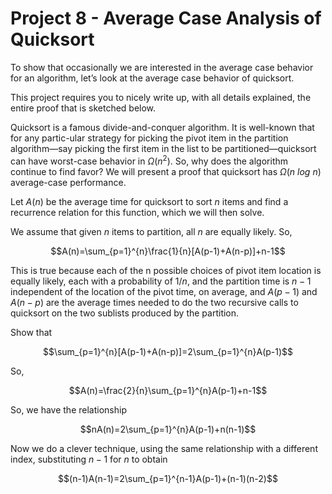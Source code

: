 # Project 8 - Average Case Analysis of Quicksort  

To show that occasionally we are interested in the average case behavior for an algorithm, let’s look at the average case behavior of quicksort.  

This project requires you to nicely write up, with all details explained, the entire proof that is sketched below.  

Quicksort is a famous divide-and-conquer algorithm. It is well-known that for any partic-ular strategy for picking the pivot item in the partition algorithm—say picking the first item in the list to be partitioned—quicksort can have worst-case behavior in $\Omega(n^{2})$. So, why does the algorithm continue to find favor? We will present a proof that quicksort has $\Omega(n\ log\ n)$ average-case performance.  

Let $A(n)$ be the average time for quicksort to sort $n$ items and find a recurrence relation for this function, which we will then solve.  

We assume that given $n$ items to partition, all $n$ are equally likely. So,  

$$A(n)=\sum_{p=1}^{n}\frac{1}{n}[A(p-1)+A(n-p)]+n-1$$  

This is true because each of the n possible choices of pivot item location is equally likely, each with a probability of $1/n$, and the partition time is $n−1$ independent of the location of the pivot time, on average, and $A(p − 1)$ and $A(n − p)$ are the average times needed to do the two recursive calls to quicksort on the two sublists produced by the partition.  

Show that

$$\sum_{p=1}^{n}[A(p-1)+A(n-p)]=2\sum_{p=1}^{n}A(p-1)$$  

So,  

$$A(n)=\frac{2}{n}\sum_{p=1}^{n}A(p-1)+n-1$$  

So, we have the relationship  

$$nA(n)=2\sum_{p=1}^{n}A(p-1)+n(n-1)$$  

Now we do a clever technique, using the same relationship with a different index, substituting $n − 1$ for $n$ to obtain  

$$(n-1)A(n-1)=2\sum_{p=1}^{n-1}A(p-1)+(n-1)(n-2)$$  
